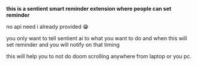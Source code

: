**this is a sentient smart reminder extension where people can set reminder**

no api need i already provided 😁

you only want to tell sentient ai to what you want to do and when this will set reminder and you will notify on that timing 

this will help you to not do doom scrolling anywhere from laptop or you pc.

